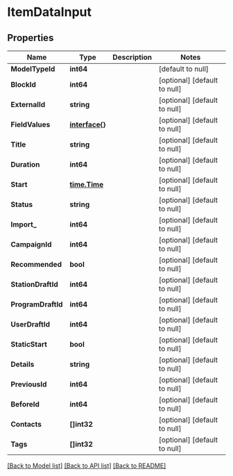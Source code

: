 # ItemDataInput

## Properties
Name | Type | Description | Notes
------------ | ------------- | ------------- | -------------
**ModelTypeId** | **int64** |  | [default to null]
**BlockId** | **int64** |  | [optional] [default to null]
**ExternalId** | **string** |  | [optional] [default to null]
**FieldValues** | [**interface{}**](interface{}.md) |  | [optional] [default to null]
**Title** | **string** |  | [optional] [default to null]
**Duration** | **int64** |  | [optional] [default to null]
**Start** | [**time.Time**](time.Time.md) |  | [optional] [default to null]
**Status** | **string** |  | [optional] [default to null]
**Import_** | **int64** |  | [optional] [default to null]
**CampaignId** | **int64** |  | [optional] [default to null]
**Recommended** | **bool** |  | [optional] [default to null]
**StationDraftId** | **int64** |  | [optional] [default to null]
**ProgramDraftId** | **int64** |  | [optional] [default to null]
**UserDraftId** | **int64** |  | [optional] [default to null]
**StaticStart** | **bool** |  | [optional] [default to null]
**Details** | **string** |  | [optional] [default to null]
**PreviousId** | **int64** |  | [optional] [default to null]
**BeforeId** | **int64** |  | [optional] [default to null]
**Contacts** | **[]int32** |  | [optional] [default to null]
**Tags** | **[]int32** |  | [optional] [default to null]

[[Back to Model list]](../README.md#documentation-for-models) [[Back to API list]](../README.md#documentation-for-api-endpoints) [[Back to README]](../README.md)


